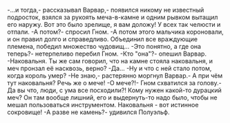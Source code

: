   -...и тогда,- рассказывал Варвар,- появился никому не известный подросток, взялся за рукоять меча-в-камне и одним рывком вытащил его наружу. Вот это было зрелище, я вам доложу! У всех так челюсти и отпали.
-А потом?- спросил Гном.
-А потом этого мальчика короновали, и он правил долго и справедливо. Объединил все враждующие племена, победил множество чудовищ...
-Это понятно, а где она теперь?- нетерпеливо перебил Гном.
-Кто "она"?- опешил Варвар.
-Наковальня. Ты же сам говорил, что на камне стояла наковальня, и меч пронзал её насквозь, верно?
-Да...
-Ну и что с ней стало потом, когда король умер?
-Не знаю,- растерянно моргнул Варвар.- А при чём тут наковальня? Речь же о мече!
-О мече?!- Гном схватился за голову.- Да вы что, люди, с ума все посходили?! Кому нужен какой-то дурацкий меч? Он там вообще лишний, его и выдернуть-то надо было, чтобы не мешал пользоваться инструментом. Наковальня - вот истинное сокровище!
-А разве не камень?- удивился Полуэльф.      